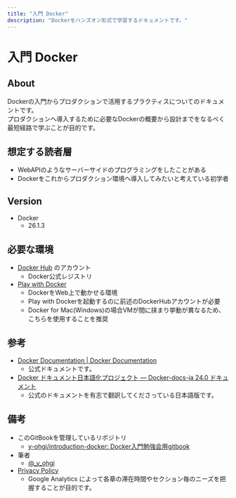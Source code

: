 ```yaml
---
title: "入門 Docker"
description: "Dockerをハンズオン形式で学習するドキュメントです。"
---
```


# 入門 Docker

## About
Dockerの入門からプロダクションで活用するプラクティスについてのドキュメントです。  
プロダクションへ導入するために必要なDockerの概要から設計までをなるべく最短経路で学ぶことが目的です。

## 想定する読者層
- WebAPIのようなサーバーサイドのプログラミングをしたことがある
- Dockerをこれからプロダクション環境へ導入してみたいと考えている初学者

## Version
- Docker
    - 26.1.3

## 必要な環境
- [Docker Hub](https://hub.docker.com/) のアカウント
    - Docker公式レジストリ
- [Play with Docker](https://labs.play-with-docker.com/)
    - DockerをWeb上で動かせる環境
    - Play with Dockerを起動するのに前述のDockerHubアカウントが必要
    - Docker for Mac(Windows)の場合VMが間に挟まり挙動が異なるため、こちらを使用することを推奨

## 参考
- [Docker Documentation | Docker Documentation](https://docs.docker.com/)
    - 公式ドキュメントです。
- [Docker ドキュメント日本語化プロジェクト — Docker-docs-ja 24.0 ドキュメント](https://docs.docker.jp/index.html)
    - 公式のドキュメントを有志で翻訳してくださっている日本語版です。

## 備考
- このGitBookを管理しているリポジトリ
    - [y-ohgi/introduction-docker: Docker入門勉強会用gitbook](https://github.com/y-ohgi/introduction-docker)
- 筆者
    - [@_y_ohgi](https://twitter.com/_y_ohgi)
- [Privacy Policy](privacy-policy.md)
    - Google Analytics によって各章の滞在時間やセクション毎のニーズを把握することが目的です。

<script data-ad-client="ca-pub-2883800847352578" async src="https://pagead2.googlesyndication.com/pagead/js/adsbygoogle.js"></script>
